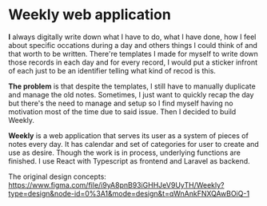 # Weekly web application

**I** always digitally write down what I have to do, what I have done, how I feel about specific occations during a day and others things I could think of and that worth to be written. There're templates I made for myself to write down those records in each day and for every record, I would put a sticker infront of each just to be an identifier telling what kind of recod is this. 

**The problem** is that despite the templates, I still have to manually duplicate and manage the old notes. Sometimes, I just want to quickly recap the day but there's the need to manage and setup so I find myself having no motivation most of the time due to said issue. Then I decided to build Weekly.

**Weekly** is a web application that serves its user as a system of pieces of notes every day. It has calendar and set of categories for user to create and use as desire. Though the work is in process, underlying functions are finished. I use React with Typescript as frontend and Laravel as backend.

The original design concepts:
https://www.figma.com/file/i9yA8pnB93iGHHJeV9UyTH/Weekly?type=design&node-id=0%3A1&mode=design&t=qWnAnkFNXQAwBOiQ-1 
